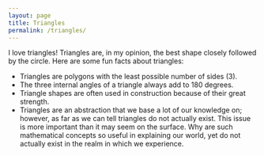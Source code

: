 ```yaml
---
layout: page
title: Triangles
permalink: /triangles/
---
```


I love triangles! Triangles are, in my opinion, the best shape closely followed by the circle. Here are some fun facts about triangles:

* Triangles are polygons with the least possible number of sides (3).
* The three internal angles of a triangle always add to 180 degrees.
* Triangle shapes are often used in construction because of their great strength.
* Triangles are an abstraction that we base a lot of our knowledge on; however, as far as we can tell triangles do not actually exist. This issue is more important than it may seem on the surface. Why are such mathematical concepts so useful in explaining our world, yet do not actually exist in the realm in which we experience.
